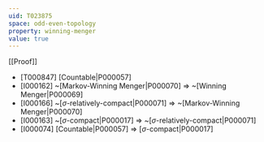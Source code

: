 ```yaml
---
uid: T023875
space: odd-even-topology
property: winning-menger
value: true
---
```

[[Proof]]

* [T000847] [Countable|P000057]
* [I000162] ~[Markov-Winning Menger|P000070] => ~[Winning Menger|P000069]
* [I000166] ~[$\sigma$-relatively-compact|P000071] => ~[Markov-Winning Menger|P000070]
* [I000163] ~[$\sigma$-compact|P000017] => ~[$\sigma$-relatively-compact|P000071]
* [I000074] [Countable|P000057] => [$\sigma$-compact|P000017]


